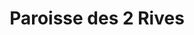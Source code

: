 ---
title: Paroisse des 2 Rives
name: Deux Rives
site: https://2rives.erev.ch/
territoire:
- Évionnaz
- Lavey-Morcles
- Saint-Maurice-Mex
- Vérossaz
NPA:
- 1890
- 1891
- 1892
- 1902
meta:
- Chavanne
- Épinassey
- La Balmaz
- La Doey
- La Rasse
- Lavey-les-Bains
- Lavey-Village
- Les Bassays
- Les Haussays
- Les Planeys
- Mex
- Morcles
- Vésenaud
ministres:
- Gwendoline Noël-Reguin
---